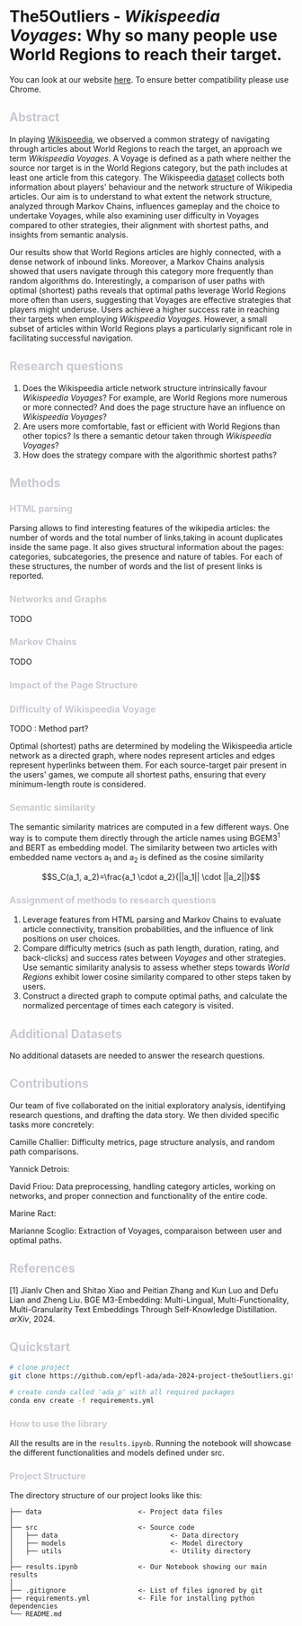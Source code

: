 # The5Outliers - *Wikispeedia Voyages*: Why so many people use World Regions to reach their target.

You can look at our website [here](https://yannickdetrois.github.io/epfl-ada-datastory/).
To ensure better compatibility please use Chrome.

<h2 style= "color: #c7c9cf"> Abstract </h2> 

In playing [Wikispeedia](https://dlab.epfl.ch/wikispeedia/play/), we observed a common strategy of navigating through articles about World Regions to reach the target, an approach we term *Wikispeedia Voyages*. A Voyage is defined as a path where neither the source nor target is in the World Regions category, but the path includes at least one article from this category. The Wikispeedia [dataset](https://snap.stanford.edu/data/wikispeedia.html) collects both information about players' behaviour and the network structure of Wikipedia articles. Our aim is to understand to what extent the network structure, analyzed through Markov Chains, influences gameplay and the choice to undertake Voyages, while also examining user difficulty in Voyages compared to other strategies, their alignment with shortest paths, and insights from semantic analysis.

Our results show that World Regions articles are highly connected, with a dense network of inbound links. Moreover, a Markov Chains analysis showed that users navigate through this category more frequently than random algorithms do. Interestingly, a comparison of user paths with optimal (shortest) paths reveals that optimal paths leverage World Regions more often than users, suggesting that Voyages are effective strategies that players might underuse. Users achieve a higher success rate in reaching their targets when employing *Wikispeedia Voyages*. However, a small subset of articles within World Regions plays a particularly significant role in facilitating successful navigation.

<h2 style= "color: #c7c9cf"> Research questions </h2> 

1. Does the Wikispeedia article network structure intrinsically favour *Wikispeedia Voyages*? For example, are World Regions more numerous or more connected? And does the page structure have an influence on *Wikispeedia Voyages*?
2. Are users more comfortable, fast or efficient with World Regions than other topics? Is there a semantic detour taken through *Wikispeedia Voyages*?
3. How does the strategy compare with the algorithmic shortest paths?

<h2 style= "color: #c7c9cf"> Methods </h2> 

<h3 style= "color: #c7c9cf"> HTML parsing </h3>
Parsing allows to find interesting features of the wikipedia articles: the number of words and the total number of links,taking in acount duplicates inside the same page. It also gives structural information about the pages: categories, subcategories, the presence and nature of tables. For each of these structures, the number of words and the list of present links is reported. 

<h3 style= "color: #c7c9cf"> Networks and Graphs </h3>
TODO

<h3 style= "color: #c7c9cf"> Markov Chains </h3>
TODO

<h3 style= "color: #c7c9cf"> Impact of the Page Structure </h3>
<h3 style= "color: #c7c9cf"> Difficulty of Wikispeedia Voyage </h3>
TODO : Method part?

Optimal (shortest) paths are determined by modeling the Wikispeedia article network as a directed graph, where nodes represent articles and edges represent hyperlinks between them. For each source-target pair present in the users' games, we compute all shortest paths, ensuring that every minimum-length route is considered.

<h3 style= "color: #c7c9cf"> Semantic similarity </h3>

The semantic similarity matrices are computed in a few different ways. One way is to compute them directly through the article names using BGEM3<sup>1</sup> and BERT as embedding model. The similarity between two articles with embedded name vectors a<sub>1</sub> and a<sub>2</sub> is defined as the cosine similarity 

$$S_C(a_1, a_2)=\frac{a_1 \cdot a_2}{||a_1|| \cdot ||a_2||}$$

<h3 style= "color: #c7c9cf"> Assignment of methods to research questions </h3>

1. Leverage features from HTML parsing and Markov Chains to evaluate article connectivity, transition probabilities, and the influence of link positions on user choices.
2. Compare difficulty metrics (such as path length, duration, rating, and back-clicks) and success rates between *Voyages* and other strategies. Use semantic similarity analysis to assess whether steps towards *World Regions* exhibit lower cosine similarity compared to other steps taken by users.
3. Construct a directed graph to compute optimal paths, and calculate the normalized percentage of times each category is visited.

<h2 style= "color: #c7c9cf"> Additional Datasets </h2> 

No additional datasets are needed to answer the research questions.

<h2 style= "color: #c7c9cf"> Contributions </h2> 

Our team of five collaborated on the initial exploratory analysis, identifying research questions, and drafting the data story. We then divided specific tasks more concretely:

Camille Challier: Difficulty metrics, page structure analysis, and random path comparisons.

Yannick Detrois: 

David Friou: Data preprocessing, handling category articles, working on networks, and proper connection and functionality of the entire code.

Marine Ract: 

Marianne Scoglio: Extraction of Voyages, comparaison between user and optimal paths. 

<h2 style= "color: #c7c9cf"> References </h2> 
[1] Jianlv Chen and Shitao Xiao and Peitian Zhang and Kun Luo and Defu Lian and Zheng Liu. BGE M3-Embedding: Multi-Lingual, Multi-Functionality, Multi-Granularity Text Embeddings Through Self-Knowledge Distillation. <i>arXiv</i>, 2024.

<h2 style= "color: #c7c9cf"> Quickstart </h3> 

```bash
# clone project
git clone https://github.com/epfl-ada/ada-2024-project-the5outliers.git

# create conda called 'ada_p' with all required packages
conda env create -f requirements.yml
```

<h3 style= "color: #c7c9cf"> How to use the library </h3> 

All the results are in the ```results.ipynb```. Running the notebook will showcase the different functionalities and models defined under src.



<h3 style= "color: #c7c9cf"> Project Structure </h3> 

The directory structure of our project looks like this:

```
├── data                        <- Project data files
│
├── src                         <- Source code
│   ├── data                            <- Data directory
│   ├── models                          <- Model directory
│   ├── utils                           <- Utility directory
│
├── results.ipynb               <- Our Notebook showing our main results 
│
├── .gitignore                  <- List of files ignored by git
├── requirements.yml            <- File for installing python dependencies
└── README.md
```
